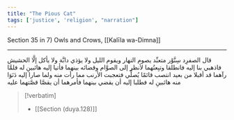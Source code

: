```yaml
---
title: "The Pious Cat"
tags: ['justice', 'religion', "narration"]
---
```


 Section 35 in 7) Owls and Crows, [[Kalīla wa-Dimna]]

---
قال الصفرِد سِنَّوْر متعبِّد يصوم النهار ويقوم الليل ولا يؤذي دابَّة ولا يأكل إلَّا الحشيش فاذهبي بنا إليه فانطلقا وتبِعتُهما لأنظر إلى الصوَّام وقضائه بينهما فأتيا إليه هائبينِ له فلمَّا رآهما قد أقبلا من بعيد انتصب قائمًا يُصلِّي فتعجبت الأرنب مما رأت منه ولما صارا إليه دَنَوَا منه هائبينِ له فطلبا إليه أن يقضي بينهما فأمرهما أن يقصَّا قصَّتهما عليه

> [!verbatim]
> - [[Section (duya.128)]]
